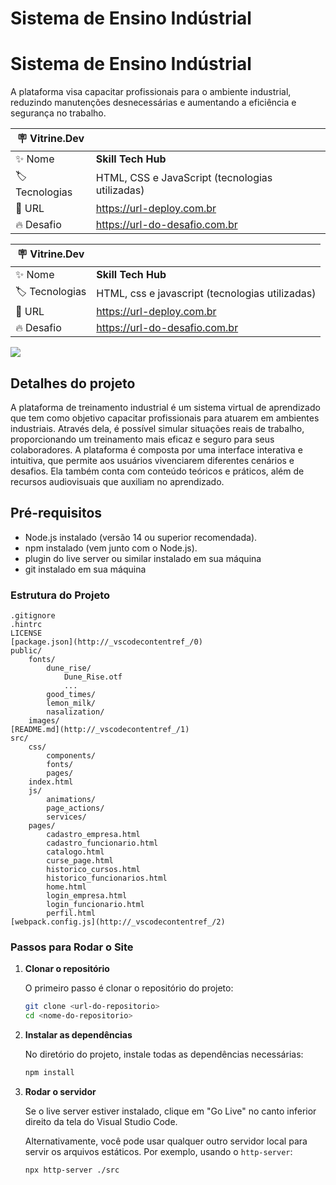 # Sistema de Ensino Indústrial

# Sistema de Ensino Indústrial

A plataforma visa capacitar profissionais para o ambiente industrial, reduzindo manutenções desnecessárias e aumentando a eficiência e segurança no trabalho.

| :placard: Vitrine.Dev |     |
| -------------  | --- |
| :sparkles: Nome        | **Skill Tech Hub**
| :label: Tecnologias | HTML, CSS e JavaScript (tecnologias utilizadas)
| :rocket: URL         | https://url-deploy.com.br
| :fire: Desafio     | https://url-do-desafio.com.br


| :placard: Vitrine.Dev |     |
| -------------  | --- |
| :sparkles: Nome        | **Skill Tech Hub**
| :label: Tecnologias | HTML, css e javascript (tecnologias utilizadas)
| :rocket: URL         | https://url-deploy.com.br
| :fire: Desafio     | https://url-do-desafio.com.br

<!-- Inserir imagem com a #vitrinedev ao final do link -->
![](https://lh3.googleusercontent.com/pw/AP1GczMfb_yNCJdDsiKKQeRESIsYy3T3OA0nX55WGOkeUuViY7OoMj3wWAW-u-qf0xx-oX2F-Pd0MNNSsWbJse_gyUSaCASRryFEQbPfviCZi5JfKJ5rVHcgofejVqkgnnoyDJrrZmeGLn9KaAjbkclu-xofBw=w1803-h927-s-no-gm?authuser=1#vitrinedev)

## Detalhes do projeto

A plataforma de treinamento industrial é um sistema virtual de aprendizado que tem como objetivo capacitar profissionais para atuarem em ambientes industriais. Através dela, é possível simular situações reais de trabalho, proporcionando um treinamento mais eficaz e seguro para seus colaboradores. A plataforma é composta por uma interface interativa e intuitiva, que permite aos usuários vivenciarem diferentes cenários e desafios. Ela também conta com conteúdo teóricos e práticos, além de recursos audiovisuais que auxiliam no aprendizado.



## Pré-requisitos
- Node.js instalado (versão 14 ou superior recomendada).
- npm instalado (vem junto com o Node.js).
- plugin do live server ou similar instalado em sua máquina
- git instalado em sua máquina

### Estrutura do Projeto

```
.gitignore
.hintrc
LICENSE
[package.json](http://_vscodecontentref_/0)
public/
    fonts/
        dune_rise/
            Dune_Rise.otf
            ...
        good_times/
        lemon_milk/
        nasalization/
    images/
[README.md](http://_vscodecontentref_/1)
src/
    css/
        components/
        fonts/
        pages/
    index.html
    js/
        animations/
        page_actions/
        services/
    pages/
        cadastro_empresa.html
        cadastro_funcionario.html
        catalogo.html
        curse_page.html
        historico_cursos.html
        historico_funcionarios.html
        home.html
        login_empresa.html
        login_funcionario.html
        perfil.html
[webpack.config.js](http://_vscodecontentref_/2)
```

### Passos para Rodar o Site

1. **Clonar o repositório**

   O primeiro passo é clonar o repositório do projeto:

   ```bash
   git clone <url-do-repositorio>
   cd <nome-do-repositorio>
   ```

2. **Instalar as dependências**

   No diretório do projeto, instale todas as dependências necessárias:

   ```bash
   npm install
   ```

3. **Rodar o servidor**

   Se o live server estiver instalado, clique em "Go Live" no canto inferior direito da tela do Visual Studio Code.

   Alternativamente, você pode usar qualquer outro servidor local para servir os arquivos estáticos. Por exemplo, usando o `http-server`:

   ```bash
   npx http-server ./src
   ```
